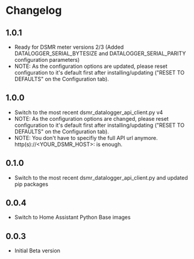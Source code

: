 # Changelog
## 1.0.1

- Ready for DSMR meter versions 2/3 (Added DATALOGGER_SERIAL_BYTESIZE and DATALOGGER_SERIAL_PARITY configuration parameters)
- NOTE: As the configuration options are updated, please reset configuration to it's default first after installing/updating ("RESET TO DEFAULTS" on the Configuration tab).

## 1.0.0

- Switch to the most recent dsmr_datalogger_api_client.py v4
- NOTE: As the configuration options are changed, please reset configuration to it's default first after installing/updating ("RESET TO DEFAULTS" on the Configuration tab).
- NOTE: You don't have to specifiy the full API url anymore. http(s)://<YOUR_DSMR_HOST>:<PORT> is enough.

## 0.1.0

- Switch to the most recent dsmr_datalogger_api_client.py and updated pip packages

## 0.0.4

- Switch to Home Assistant Python Base images

## 0.0.3

- Initial Beta version